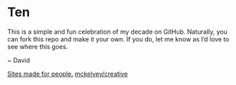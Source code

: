 # Ten

This is a simple and fun celebration of my decade on GitHub. Naturally, you can fork this repo and make it your own. If you do, let me know as I’d love to see where this goes.

~ David

[Sites made for people.](https://sitesmade4people.co)
[mckelvey/creative](https://mckelveycreative.com)
